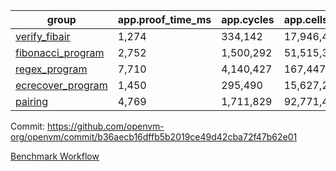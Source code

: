 | group | app.proof_time_ms | app.cycles | app.cells_used | leaf.proof_time_ms | leaf.cycles | leaf.cells_used |
| -- | -- | -- | -- | -- | -- | -- |
| [verify_fibair](https://github.com/openvm-org/openvm/blob/benchmark-results/benchmarks/verify_fibair-b36aecb16dffb5b2019ce49d42cba72f47b62e01.md) | 1,274 |  334,142 |  17,946,446 |- | - | - |
| [fibonacci_program](https://github.com/openvm-org/openvm/blob/benchmark-results/benchmarks/fibonacci-b36aecb16dffb5b2019ce49d42cba72f47b62e01.md) | 2,752 |  1,500,292 |  51,515,344 | 3,848 |  1,263,319 |  70,618,895 |
| [regex_program](https://github.com/openvm-org/openvm/blob/benchmark-results/benchmarks/regex-b36aecb16dffb5b2019ce49d42cba72f47b62e01.md) | 7,710 |  4,140,427 |  167,447,871 | 14,969 |  3,982,157 |  305,421,211 |
| [ecrecover_program](https://github.com/openvm-org/openvm/blob/benchmark-results/benchmarks/ecrecover-b36aecb16dffb5b2019ce49d42cba72f47b62e01.md) | 1,450 |  295,490 |  15,627,255 | 13,114 |  2,991,020 |  245,280,036 |
| [pairing](https://github.com/openvm-org/openvm/blob/benchmark-results/benchmarks/pairing-b36aecb16dffb5b2019ce49d42cba72f47b62e01.md) | 4,769 |  1,711,829 |  92,771,449 | 14,081 |  3,267,540 |  274,612,904 |


Commit: https://github.com/openvm-org/openvm/commit/b36aecb16dffb5b2019ce49d42cba72f47b62e01

[Benchmark Workflow](https://github.com/openvm-org/openvm/actions/runs/14042718271)
